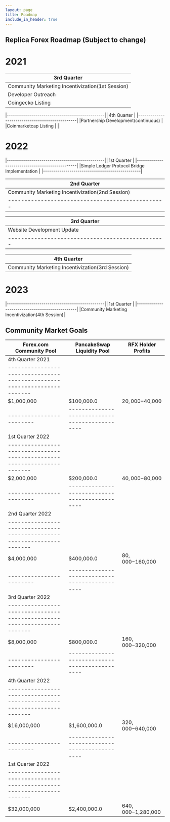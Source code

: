 ```yaml
---
layout: page
title: Roadmap
include_in_header: true
---
```

## Replica Forex Roadmap (Subject to change) 


# 2021

|3rd Quarter                                     |
|------------------------------------------------|
|Community Marketing Incentivization(1st Session)|
|Developer Outreach                              |
|Coingecko Listing                               |

|------------------------------------------------|
|4th Quarter                                     |
|------------------------------------------------|
|Partnership Development(continuous)             |
|Coinmarketcap Listing                           |     |

# 2022

|------------------------------------------------|
|1st Quarter                                     |
|------------------------------------------------|
|Simple Ledger Protocol Bridge Implementation    |
|------------------------------------------------|

|2nd Quarter                                     |
|------------------------------------------------|
|Community Marketing Incentivization(2nd Session)|
|------------------------------------------------|


|3rd Quarter                                     |
|------------------------------------------------|
|Website Development Update                      |
|------------------------------------------------|

|4th Quarter                                     |
|------------------------------------------------|
|Community Marketing Incentivization(3rd Session)|

# 2023

|------------------------------------------------|
|1st Quarter                                     |
|------------------------------------------------|
|Community Marketing Incentivization(4th Session)|

## Community Market Goals

|Forex.com Community Pool|PancakeSwap Liquidity Pool |RFX Holder Profits| 
|------------------------|---------------------------|------------------|
|4th Quarter 2021                                                       |
|-----------------------------------------------------------------------|
|$1,000,000              |$100,000.0                 |$20,000-$40,000   |
|------------------------|----------------------------------------------|
|1st Quarter 2022                                                       |
|-----------------------------------------------------------------------|
|$2,000,000              |$200,000.0                 |$40,000-$80,000   |
|------------------------|----------------------------------------------|
|2nd Quarter 2022                                                       |
|-----------------------------------------------------------------------|
|$4,000,000              |$400,000.0                 |$80,000-$160,000  |
|------------------------|----------------------------------------------|
|3rd Quarter 2022                                                       |
|-----------------------------------------------------------------------|
|$8,000,000              |$800,000.0                 |$160,000-$320,000 |
|------------------------|----------------------------------------------|
|4th Quarter 2022                                                       |
|-----------------------------------------------------------------------|
|$16,000,000             |$1,600,000.0               |$320,000-$640,000 |
|------------------------|----------------------------------------------|
|1st Quarter 2022                                                       |
|-----------------------------------------------------------------------|
|$32,000,000             |$2,400,000.0               |$640,000-$1,280,000|